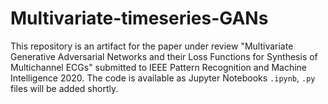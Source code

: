 # Multivariate-timeseries-GANs
This repository is an artifact for the paper under review "Multivariate Generative Adversarial Networks and their Loss Functions for Synthesis of Multichannel ECGs" submitted to IEEE Pattern Recognition and Machine Intelligence 2020.  The code is available as Jupyter Notebooks `.ipynb`, `.py` files will be added shortly.
